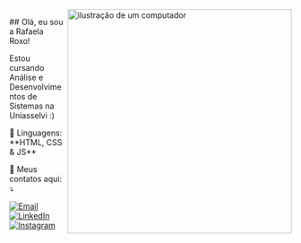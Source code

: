 <img src="https://raw.githubusercontent.com/MicaelliMedeiros/micaellimedeiros/master/image/computer-illustration.png" alt="ilustração de um computador" min-width="400px" max-width="400px" width="400px" align="right">

<p align="left"> 
  ## Olá, eu sou a Rafaela Roxo!
</p>
  
<p align="left"> 
  Estou cursando Análise e Desenvolvimentos de Sistemas na Uniasselvi :) 
</p>

<p align="left">
  🦄 Linguagens: **HTML, CSS & JS**
</p>

<p align="left">
  💌 Meus contatos aqui: ⤵️
</p>

<p align="left">
  <a href="rafaroxo@icloud.com" title="Email">
  <img src="https://img.shields.io/badge/-Email-FF0000?style=flat-square&labelColor=FF0000&logo=email&logoColor=white&link=rafaroxo@icloud.com" alt="Email"/></a>
  <a href="https://www.linkedin.com/in/rafaela-roxo" title="LinkedIn">
  <img src="https://img.shields.io/badge/-Linkedin-0e76a8?style=flat-square&logo=Linkedin&logoColor=white&link=https://www.linkedin.com/in/rafaela-roxo" alt="LinkedIn"/></a>
  <a href="https://www.instagram.com/rafaroxxo" title="Instagram">
  <img src="https://img.shields.io/badge/-Instagram-DF0174?style=flat-square&labelColor=DF0174&logo=instagram&logoColor=white&link=https://www.instagram.com/rafaroxxo" alt="Instagram"/></a>
</p>
